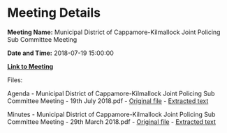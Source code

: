 # Meeting Details

**Meeting Name:** Municipal District of Cappamore-Kilmallock Joint Policing Sub Committee Meeting

**Date and Time:** 2018-07-19 15:00:00

**[Link to Meeting](https://www.limerick.ie/council/whats-on/municipal-district-cappamore-kilmallock-joint-policing-sub-committee-meeting-0)**

Files: 

Agenda - Municipal District of Cappamore-Kilmallock Joint Policing Sub Committee Meeting - 19th July 2018.pdf - [Original file](https://www.limerick.ie/sites/default/files/media/documents/2018-07/01%20Agenda%20JPC%20Meeting%2019th%20July%202018.pdf) - [Extracted text](./Agenda%20-%C2%A0Municipal%20District%20of%20Cappamore-Kilmallock%20Joint%20Policing%20Sub%20Committee%20Meeting%20-%2019th%20July%202018.md)

Minutes - Municipal District of Cappamore-Kilmallock Joint Policing Sub Committee Meeting - 29th March 2018.pdf - [Original file](https://www.limerick.ie/sites/default/files/media/documents/2018-07/02%20Minutes%20Joint%20Policing%20Meeting%20Municipal%20District%20Cappamore-Kilmallock%2029thMar2018.pdf) - [Extracted text](./Minutes%20-%C2%A0Municipal%20District%20of%20Cappamore-Kilmallock%20Joint%20Policing%20Sub%20Committee%20Meeting%20-%2029th%20March%202018.md)

